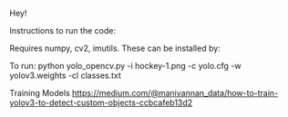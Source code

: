 Hey!

Instructions to run the code:

Requires numpy, cv2, imutils.
These can be installed by: 

To run:
python yolo_opencv.py -i hockey-1.png -c yolo.cfg -w yolov3.weights -cl classes.txt

Training Models
https://medium.com/@manivannan_data/how-to-train-yolov3-to-detect-custom-objects-ccbcafeb13d2
